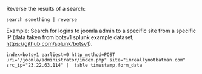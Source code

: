 Reverse the results of a search:
```
search something | reverse
```


Example: Search for logins to joomla admin to a specific site from a specific IP (data taken from botsv1 splunk example dataset, https://github.com/splunk/botsv1).
```
index=botsv1 earliest=0 http_method=POST uri="/joomla/administrator/index.php" site="imreallynotbatman.com" src_ip="23.22.63.114" |  table timestamp,form_data
```
